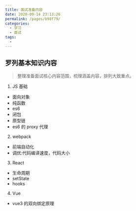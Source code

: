 ```yaml
---
title: 面试准备内容
date: 2020-09-14 23:13:26
permalink: /pages/b98f79/
categories:
  - 学习
  - 面试
tags:
  -
---
```


## 罗列基本知识内容

> 整理准备面试核心内容范围，梳理涵盖内容，排列大致重点。

1. JS 基础

- 面向对象
- 纯函数
- es6
- 闭包
- 原型链
- es6 的 proxy 代理

2. webpack

- 前端自动化
- 调优:代码编译速度，代码大小

3. React

- 生命周期
- setState
- hooks

4. Vue

- vue3 的双向绑定原理
